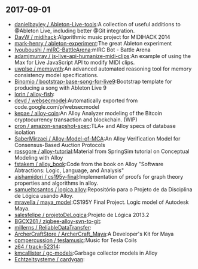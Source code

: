 ## 2017-09-01

* [danielbayley / Ableton-Live-tools](https://github.com/danielbayley/Ableton-Live-tools):A collection of useful additions to @Ableton Live, including better @Git integration.
* [DavW / midihack](https://github.com/DavW/midihack):Algorithmic music project for MIDIHACK 2014
* [mark-henry / ableton-experiment](https://github.com/mark-henry/ableton-experiment):The great Ableton experiment
* [Iyouboushi / mIRC-BattleArena](https://github.com/Iyouboushi/mIRC-BattleArena):mIRC Bot - Battle Arena
* [adamjmurray / js-live-api-humanize-midi-clips](https://github.com/adamjmurray/js-live-api-humanize-midi-clips):An example of using the Max for Live JavaScript API to modify MIDI clips.
* [uwplse / memsynth](https://github.com/uwplse/memsynth):An advanced automated reasoning tool for memory consistency model specifications.
* [Binomio / bootstrap-base-song-for-live9](https://github.com/Binomio/bootstrap-base-song-for-live9):Bootstrap template for producing a song with Ableton Live 9
* [lorin / alloy-fish](https://github.com/lorin/alloy-fish):
* [devd / websecmodel](https://github.com/devd/websecmodel):Automatically exported from code.google.com/p/websecmodel
* [kepae / alloy-coin](https://github.com/kepae/alloy-coin):An Alloy Analyzer modeling of the Bitcoin cryptocurrency transaction and blockchain. (WIP)
* [pron / amazon-snapshot-spec](https://github.com/pron/amazon-snapshot-spec):TLA+ and Alloy specs of database isolation
* [SaberMirzaei / Alloy-Model-of-MCA](https://github.com/SaberMirzaei/Alloy-Model-of-MCA):An Alloy Verification Model for Consensus-Based Auction Protocols
* [rossgore / alloy-tutorial](https://github.com/rossgore/alloy-tutorial):Material from SpringSim tutorial on Conceptual Modeling with Alloy
* [fstakem / alloy_book](https://github.com/fstakem/alloy_book):Code from the book on Alloy "Software Abtractions: Logic, Language, and Analysis"
* [aishamidori / cs195y-final](https://github.com/aishamidori/cs195y-final):Implementation of proofs for graph theory properties and algorithms in alloy.
* [samueltcsantos / logica.alloy](https://github.com/samueltcsantos/logica.alloy):Repositório para o Projeto de da Disciplina de Lógica usando Alloy.
* [mravella / maya_model](https://github.com/mravella/maya_model):CS195Y Final Project. Logic model of Autodesk Maya.
* [salesfelipe / projetoDeLogica](https://github.com/salesfelipe/projetoDeLogica):Projeto de Lógica 2013.2
* [BGCX261 / zigbee-alloy-svn-to-git](https://github.com/BGCX261/zigbee-alloy-svn-to-git):
* [millerns / ReliableDataTransfer](https://github.com/millerns/ReliableDataTransfer):
* [ArcherCraftStore / ArcherCraft_Maya](https://github.com/ArcherCraftStore/ArcherCraft_Maya):A Developer's Kit for Maya
* [cpmpercussion / teslamusic](https://github.com/cpmpercussion/teslamusic):Music for Tesla Coils
* [z64 / track-52314](https://github.com/z64/track-52314):
* [kmcallister / gc-models](https://github.com/kmcallister/gc-models):Garbage collector models in Alloy
* [Echtzeitsysteme / cardygan](https://github.com/Echtzeitsysteme/cardygan):
